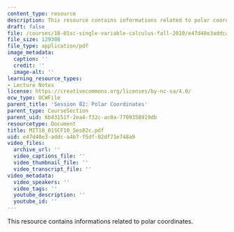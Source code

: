 ```yaml
---
content_type: resource
description: This resource contains informations related to polar coordinates.
draft: false
file: /courses/18-01sc-single-variable-calculus-fall-2010/e47d40e3addca4b7f5df82df71e748a9_MIT18_01SCF10_Ses82c.pdf
file_size: 129308
file_type: application/pdf
image_metadata:
  caption: ''
  credit: ''
  image-alt: ''
learning_resource_types:
- Lecture Notes
license: https://creativecommons.org/licenses/by-nc-sa/4.0/
ocw_type: OCWFile
parent_title: 'Session 82: Polar Coordinates'
parent_type: CourseSection
parent_uid: 6b43151f-2ea4-f32c-ac0a-7709358919db
resourcetype: Document
title: MIT18_01SCF10_Ses82c.pdf
uid: e47d40e3-addc-a4b7-f5df-82df71e748a9
video_files:
  archive_url: ''
  video_captions_file: ''
  video_thumbnail_file: ''
  video_transcript_file: ''
video_metadata:
  video_speakers: ''
  video_tags: ''
  youtube_description: ''
  youtube_id: ''
---
```

This resource contains informations related to polar coordinates.